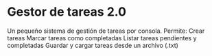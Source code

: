 # Gestor de tareas 2.0
 Un pequeño sistema de gestión de tareas por consola. Permite:  Crear tareas  Marcar tareas como completadas  Listar tareas pendientes y completadas  Guardar y cargar tareas desde un archivo (.txt)
